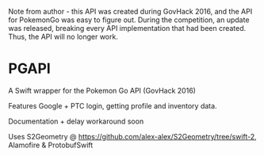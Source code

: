 Note from author - this API was created during GovHack 2016, and the API for PokemonGo was easy to figure out. During the competition, an update was released, breaking every API implementation that had been created. Thus, the API will no longer work.

# PGAPI
A Swift wrapper for the Pokemon Go API (GovHack 2016)

Features Google + PTC login, getting profile and inventory data.

Documentation + delay workaround soon

Uses S2Geometry @ https://github.com/alex-alex/S2Geometry/tree/swift-2, Alamofire & ProtobufSwift
